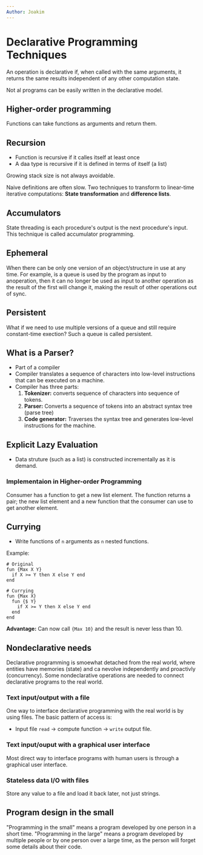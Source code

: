 ```yaml
---
Author: Joakim
---
```


# Declarative Programming Techniques

An operation is declarative if, when called with the same arguments, it returns the same results independent of any other computation state.

Not al programs can be easily written in the declarative model.

## Higher-order programming

Functions can take functions as arguments and return them.

## Recursion

- Function is recursive if it calles itself at least once
- A daa type is recursive if it is defined in terms of itself (a list)

Growing stack size is not always avoidable.

Naive definitions are often slow. Two techniques to transform to linear-time iterative computations: **State transformation** and **difference lists**.

## Accumulators

State threading is each procedure's output is the next procedure's input. This technique is called accumulator programming.

## Ephemeral

When there can be only one version of an object/structure in use at any time. For example, is a queue is used by the program as input to anoperation, then it can no longer be used as input to another operation as the result of the first will change it, making the result of other operations out of sync.

## Persistent

What if we need to use multiple versions of a queue and still require constant-time exection? Such a queue is called persistent.

## What is a Parser?

- Part of a compiler
- Compiler translates a sequence of characters into low-level instructions that can be executed on a machine.
- Compiler has three parts:
  1. **Tokenizer:** converts sequence of characters into sequence of tokens.
  2. **Parser:** Converts a sequence of tokens into an abstract syntax tree (parse tree)
  3. **Code generator:** Traverses the syntax tree and generates low-level instructions for the machine.

## Explicit Lazy Evaluation

- Data struture (such as a list) is constructed incrementally as it is demand.

### Implementaion in Higher-order Programming

Consumer has a function to get a new list element. The function returns a pair; the new list element and a new function that the consumer can use to get another element.

## Currying

- Write functions of `n` arguments as `n` nested functions.

Example:

```
# Original
fun {Max X Y}
  if X >= Y then X else Y end
end

# Currying
fun {Max X}
  fun {$ Y}
    if X >= Y then X else Y end
  end
end
```

**Advantage:** Can now call `{Max 10}` and the result is never less than 10.

## Nondeclarative needs

Declarative programming is smoewhat detached from the real world, where entities have memories (state) and ca nevolve independently and proactivly (concurrency). Some nondeclarative operations are needed to connect declarative programs to the real world.

### Text input/output with a file

One way to interface declarative programming with the real world is by using files. The basic pattern of access is:

- Input file `read` -> compute function -> `write` output file.

### Text input/ouput with a graphical user interface

Most direct way to interface programs with human users is through a graphical user interface.

### Stateless data I/O with files

Store any value to a file and load it back later, not just strings.

## Program design in the small

"Programming in the small" means a program developed by one person in a short time. "Programming in the large" means a program developed by multiple people or by one person over a large time, as the person will forget some details about their code.
